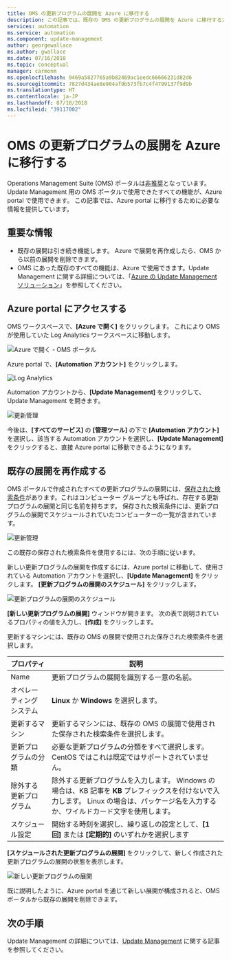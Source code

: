 ```yaml
---
title: OMS の更新プログラムの展開を Azure に移行する
description: この記事では、既存の OMS の更新プログラムの展開を Azure に移行する方法について説明します
services: automation
ms.service: automation
ms.component: update-management
author: georgewallace
ms.author: gwallace
ms.date: 07/16/2018
ms.topic: conceptual
manager: carmonm
ms.openlocfilehash: 9469a5827765a9b82469ac1eedc66666231d82d6
ms.sourcegitcommit: 7827d434ae8e904af9b573fb7c4f4799137f9d9b
ms.translationtype: HT
ms.contentlocale: ja-JP
ms.lasthandoff: 07/18/2018
ms.locfileid: "39117002"
---
```

# <a name="migrate-your-oms-update-deployments-to-azure"></a>OMS の更新プログラムの展開を Azure に移行する

Operations Management Suite (OMS) ポータルは[非推奨](../log-analytics/log-analytics-oms-portal-transition.md)となっています。 Update Management 用の OMS ポータルで使用できたすべての機能が、Azure portal で使用できます。 この記事では、Azure portal に移行するために必要な情報を提供しています。

## <a name="key-information"></a>重要な情報

* 既存の展開は引き続き機能します。 Azure で展開を再作成したら、OMS から以前の展開を削除できます。
* OMS にあった既存のすべての機能は、Azure で使用できます。Update Management に関する詳細については、「[Azure の Update Management ソリューション](automation-update-management.md)」を参照してください。

## <a name="access-the-azure-portal"></a>Azure portal にアクセスする

OMS ワークスペースで、**[Azure で開く]** をクリックします。 これにより OMS が使用していた Log Analytics ワークスペースに移動します。

![Azure で開く - OMS ポータル](media/migrate-oms-update-deployments/link-to-azure-portal.png)

Azure portal で、**[Automation アカウント]** をクリックします。

![Log Analytics](media/migrate-oms-update-deployments/log-analytics.png)

Automation アカウントから、**[Update Management]** をクリックして、Update Management を開きます。

![更新管理](media/migrate-oms-update-deployments/azure-automation.png)

今後は、**[すべてのサービス]** の **[管理ツール]** の下で **[Automation アカウント]** を選択し、該当する Automation アカウントを選択し、**[Update Management]** をクリックすると、直接 Azure portal に移動できるようになります。

## <a name="recreate-existing-deployments"></a>既存の展開を再作成する

OMS ポータルで作成されたすべての更新プログラムの展開には、[保存された検索条件](../log-analytics/log-analytics-computer-groups.md)があります。これはコンピューター グループとも呼ばれ、存在する更新プログラムの展開と同じ名前を持ちます。 保存された検索条件には、更新プログラムの展開でスケジュールされていたコンピューターの一覧が含まれています。

![更新管理](media/migrate-oms-update-deployments/oms-deployment.png)

この既存の保存された検索条件を使用するには、次の手順に従います。

新しい更新プログラムの展開を作成するには、Azure portal に移動して、使用されている Automation アカウントを選択し、**[Update Management]** をクリックします。 **[更新プログラムの展開のスケジュール]** をクリックします。

![更新プログラムの展開のスケジュール](media/migrate-oms-update-deployments/schedule-update-deployment.png)

**[新しい更新プログラムの展開]** ウィンドウが開きます。 次の表で説明されているプロパティの値を入力し、**[作成]** をクリックします。

更新するマシンには、既存の OMS の展開で使用された保存された検索条件を選択します。

| プロパティ | 説明 |
| --- | --- |
|Name |更新プログラムの展開を識別する一意の名前。 |
|オペレーティング システム| **Linux** か **Windows** を選択します。|
|更新するマシン |更新するマシンには、既存の OMS の展開で使用された保存された検索条件を選択します。 |
|更新プログラムの分類|必要な更新プログラムの分類をすべて選択します。 CentOS ではこれは既定ではサポートされていません。|
|除外する更新プログラム|除外する更新プログラムを入力します。 Windows の場合は、KB 記事を **KB** プレフィックスを付けないで入力します。 Linux の場合は、パッケージ名を入力するか、ワイルドカード文字を使用します。  |
|スケジュール設定|開始する時刻を選択し、繰り返しの設定として、**[1 回]** または **[定期的]** のいずれかを選択します|| メンテナンス期間 |更新プログラムに対して設定された分数です。 30 分未満、あるいは 6 時間を超える値を指定することはできません。 |

**[スケジュールされた更新プログラムの展開]** をクリックして、新しく作成された更新プログラムの展開の状態を表示します。

![新しい更新プログラムの展開](media/migrate-oms-update-deployments/new-update-deployment.png)

既に説明したように、Azure portal を通じて新しい展開が構成されると、OMS ポータルから既存の展開を削除できます。

## <a name="next-steps"></a>次の手順

Update Management の詳細については、[Update Management](automation-update-management.md) に関する記事を参照してください。